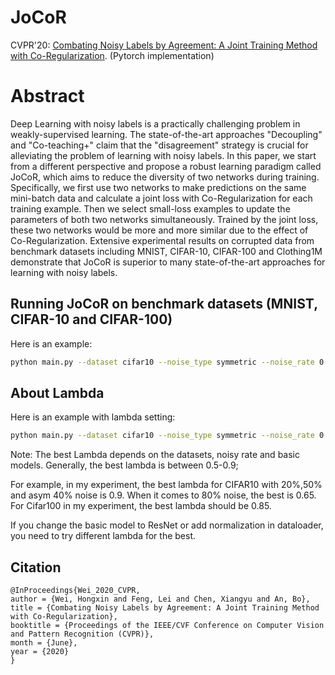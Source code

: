 # JoCoR 
CVPR'20: [Combating Noisy Labels by Agreement: A Joint Training Method with Co-Regularization](https://openaccess.thecvf.com/content_CVPR_2020/html/Wei_Combating_Noisy_Labels_by_Agreement_A_Joint_Training_Method_with_CVPR_2020_paper.html).
(Pytorch implementation)





# Abstract

Deep Learning with noisy labels is a practically challenging problem in weakly-supervised learning. The state-of-the-art approaches "Decoupling" and "Co-teaching+" claim that the "disagreement" strategy is crucial for alleviating the problem of learning with noisy labels. In this paper, we start from a different perspective and propose a robust learning paradigm called JoCoR, which aims to reduce the diversity of two networks during training. Specifically, we first use two networks to make predictions on the same mini-batch data and calculate a joint loss with Co-Regularization for each training example. Then we select small-loss examples to update the parameters of both two networks simultaneously. Trained by the joint loss, these two networks would be more and more similar due to the effect of Co-Regularization. Extensive experimental results on corrupted data from benchmark datasets including MNIST, CIFAR-10, CIFAR-100 and Clothing1M demonstrate that JoCoR is superior to many state-of-the-art approaches for learning with noisy labels.


## Running JoCoR on benchmark datasets (MNIST, CIFAR-10 and CIFAR-100)
Here is an example: 

```bash
python main.py --dataset cifar10 --noise_type symmetric --noise_rate 0.5 
```

## About Lambda
Here is an example with lambda setting: 

```bash
python main.py --dataset cifar10 --noise_type symmetric --noise_rate 0.5 --co_lambda 0.9
```

Note: 
The best Lambda depends on the datasets, noisy rate and basic models. Generally, the best lambda is between 0.5-0.9;

For example, in my experiment, the best lambda for CIFAR10 with 20%,50% and asym 40% noise is 0.9. When it comes to 80% noise, the best is 0.65.
For Cifar100 in my experiment, the best lambda should be 0.85.

If you change the basic model to ResNet or add normalization in dataloader, you need to try different lambda for the best.


## Citation

```
@InProceedings{Wei_2020_CVPR,
author = {Wei, Hongxin and Feng, Lei and Chen, Xiangyu and An, Bo},
title = {Combating Noisy Labels by Agreement: A Joint Training Method with Co-Regularization},
booktitle = {Proceedings of the IEEE/CVF Conference on Computer Vision and Pattern Recognition (CVPR)},
month = {June},
year = {2020}
}

```
